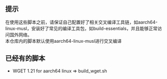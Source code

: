 ## 提示
在使用这些脚本之前，请保证自己配置好了相关交叉编译工具链，如aarch64-linux-musl，安装好了常见的编译工具包，如build-essentials，并且能够正常访问国外网络。  
本仓库内的脚本默认使用aarch64-linux-musl进行交叉编译

## 已经有的脚本
+ WGET 1.21 for aarch64 linux => build_wget.sh
